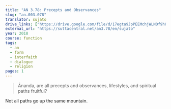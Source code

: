 ```yaml
---
title: "AN 3.78: Precepts and Observances"
slug: "an.003.078"
translator: sujato
drive_links: ["https://drive.google.com/file/d/17egta9JpPEEMchjWLNOf9h8Li9OUy0k8"]
external_url: "https://suttacentral.net/an3.78/en/sujato"
year: 2018
course: function
tags:
  - an
  - form
  - interfaith
  - dialogue
  - religion
pages: 1
---
```


> Ānanda, are all precepts and observances, lifestyles, and spiritual paths fruitful?

Not all paths go up the same mountain.


